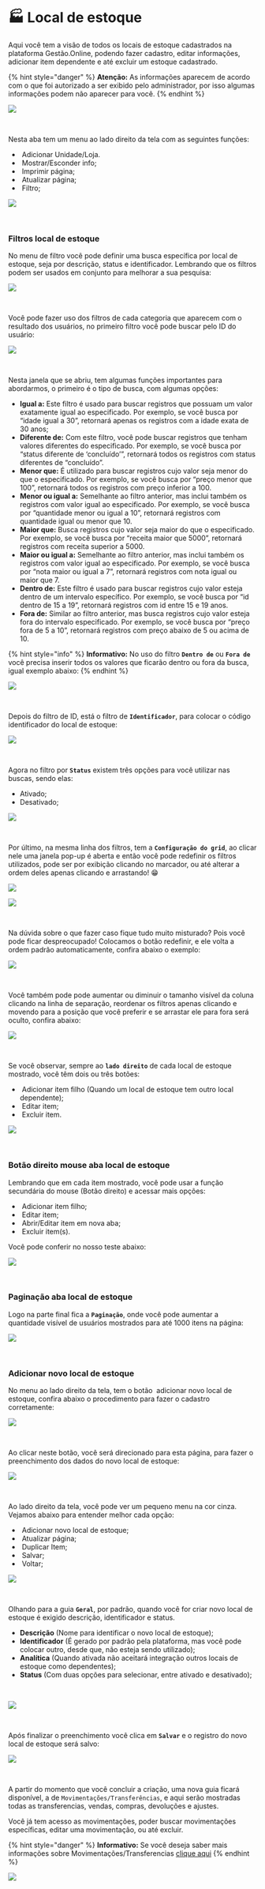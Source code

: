 # 🏭 Local de estoque

Aqui você tem a visão de todos os locais de estoque cadastrados na plataforma Gestão.Online, podendo fazer cadastro, editar informações, adicionar item dependente e até excluir um estoque cadastrado.

{% hint style="danger" %}
**Atenção:** As informações aparecem de acordo com o que foi autorizado a ser exibido pelo administrador, por isso algumas informações podem não aparecer para você.
{% endhint %}

![](/erp-v2/assets/modulos/estoque/aba_estoque.gif)

<br>

Nesta aba tem um menu ao lado direito da tela com as seguintes funções:

- <img src="/erp-v2/assets/icon_add.png" alt="" data-size="line"> Adicionar Unidade/Loja.
- <img src="/erp-v2/assets/icon_exibir.png" alt="" data-size="line"> Mostrar/Esconder info;
- <img src="/erp-v2/assets/icon_imprimir.png" alt="" data-size="line"> Imprimir página;
- <img src="/erp-v2/assets/icon_atualizar.png" alt="" data-size="line"> Atualizar página;
- <img src="/erp-v2/assets/icon_filtro.png" alt="" data-size="line"> Filtro;

![](/erp-v2/assets/modulos/estoque/aba_estoque_menu.png)

<br>

### Filtros local de estoque

No menu de filtro você pode definir uma busca específica por local de estoque, seja por descrição, status e identificador. Lembrando que os filtros podem ser usados em conjunto para melhorar a sua pesquisa:

![](/erp-v2/assets/modulos/estoque/aba_estoque_filtro.gif)

<br>

Você pode fazer uso dos filtros de cada categoria que aparecem com o resultado dos usuários, no primeiro filtro você pode buscar pelo ID do usuário:

![](/erp-v2/assets/modulos/estoque/aba_estoque_filtro_id.png)

<br>

Nesta janela que se abriu, tem algumas funções importantes para abordarmos, o primeiro é o tipo de busca, com algumas opções:

- **Igual a:** Este filtro é usado para buscar registros que possuam um valor exatamente igual ao especificado. Por exemplo, se você busca por “idade igual a 30”, retornará apenas os registros com a idade exata de 30 anos;
- **Diferente de:** Com este filtro, você pode buscar registros que tenham valores diferentes do especificado. Por exemplo, se você busca por “status diferente de ‘concluído’”, retornará todos os registros com status diferentes de “concluído”.
- **Menor que:** É utilizado para buscar registros cujo valor seja menor do que o especificado. Por exemplo, se você busca por “preço menor que 100”, retornará todos os registros com preço inferior a 100.
- **Menor ou igual a:** Semelhante ao filtro anterior, mas inclui também os registros com valor igual ao especificado. Por exemplo, se você busca por “quantidade menor ou igual a 10”, retornará registros com quantidade igual ou menor que 10.
- **Maior que:** Busca registros cujo valor seja maior do que o especificado. Por exemplo, se você busca por “receita maior que 5000”, retornará registros com receita superior a 5000.
- **Maior ou igual a:** Semelhante ao filtro anterior, mas inclui também os registros com valor igual ao especificado. Por exemplo, se você busca por “nota maior ou igual a 7”, retornará registros com nota igual ou maior que 7.
- **Dentro de:** Este filtro é usado para buscar registros cujo valor esteja dentro de um intervalo específico. Por exemplo, se você busca por “id dentro de 15 a 19”, retornará registros com id entre 15 e 19 anos.
- **Fora de:** Similar ao filtro anterior, mas busca registros cujo valor esteja fora do intervalo especificado. Por exemplo, se você busca por “preço fora de 5 a 10”, retornará registros com preço abaixo de 5 ou acima de 10.

{% hint style="info" %}
**Informativo:** No uso do filtro **`Dentro de`** ou **`Fora de`** você precisa inserir todos os valores que ficarão dentro ou fora da busca, igual exemplo abaixo:
{% endhint %}

![](/erp-v2/assets/modulos/estoque/aba_estoque_filtro_dentrode.gif)

<br>

Depois do filtro de ID, está o filtro de **`Identificador`**, para colocar o código identificador do local de estoque:

![](/erp-v2/assets/modulos/estoque/aba_estoque_filtro_identificador.png)

<br>

Agora no filtro por **`Status`** existem três opções para você utilizar nas buscas, sendo elas:

- Ativado;
- Desativado;

![](/erp-v2/assets/modulos/estoque/aba_estoque_filtro_status.png)

<br>

Por último, na mesma linha dos filtros, tem a **`Configuração do grid`**, ao clicar nele uma janela pop-up é aberta e então você pode redefinir os filtros utilizados, pode ser por exibição clicando no marcador, ou até alterar a ordem deles apenas clicando e arrastando! 😁

![](/erp-v2/assets/modulos/estoque/aba_estoque_filtro_grid.png)

![](/erp-v2/assets/modulos/estoque/aba_estoque_filtro_grid.gif)

<br>

Na dúvida sobre o que fazer caso fique tudo muito misturado? Pois você pode ficar despreocupado! Colocamos o botão redefinir, e ele volta a ordem padrão automaticamente, confira abaixo o exemplo:

![](/erp-v2/assets/modulos/estoque/aba_estoque_filtro_grid_restaurar.png)

<br>

Você também pode pode aumentar ou diminuir o tamanho visível da coluna clicando na linha de separação, reordenar os filtros apenas clicando e movendo para a posição que você preferir e se arrastar ele para fora será oculto, confira abaixo:

![](/erp-v2/assets/modulos/estoque/aba_estoque_filtro_mouse.gif)

<br>

Se você observar, sempre ao **`lado direito`** de cada local de estoque mostrado, você têm dois ou três botões:

- <img src="/erp-v2/assets/icon_add.png" alt="" data-size="line"> Adicionar item filho (Quando um local de estoque tem outro local dependente);
- <img src="/erp-v2/assets/modulos/icon_editar_item.png" alt="" data-size="line"> Editar item;
- <img src="/erp-v2/assets/modulos/icon_excluir_item.png" alt="" data-size="line"> Excluir item.

![](/erp-v2/assets/modulos/estoque/aba_estoque_editar_excluir.png)

<br>

### Botão direito mouse aba local de estoque

Lembrando que em cada item mostrado, você pode usar a função secundária do mouse (Botão direito) e acessar mais opções:

- <img src="/erp-v2/assets/modulos/icon_add_item_filho.png" alt="" data-size="line"> Adicionar item filho;
- <img src="/erp-v2/assets/modulos/icon_editar_item_mouse.png" alt="" data-size="line"> Editar item;
- <img src="/erp-v2/assets/modulos/icon_abrir_editar_item_nova_aba_mouse.png" alt="" data-size="line"> Abrir/Editar item em nova aba;
- <img src="/erp-v2/assets/modulos/icon_excluir_item_mouse.png" alt="" data-size="line"> Excluir item(s).

Você pode conferir no nosso teste abaixo:

![](/erp-v2/assets/modulos/estoque/aba_estoque_btn_mouse.gif)

<br>

### Paginação aba local de estoque

Logo na parte final fica a **`Paginação`**, onde você pode aumentar a quantidade visível de usuários mostrados para até 1000 itens na página:

![](/erp-v2/assets/modulos/estoque/aba_estoque_paginacao.png)

<br>

### Adicionar novo local de estoque

No menu ao lado direito da tela, tem o botão <img src="/erp-v2/assets/icon_add.png" alt="" data-size="line"> adicionar novo local de estoque, confira abaixo o procedimento para fazer o cadastro corretamente:

![](/erp-v2/assets/modulos/estoque/aba_estoque_add.png)

<br>

Ao clicar neste botão, você será direcionado para esta página, para fazer o preenchimento dos dados do novo local de estoque:

![](/erp-v2/assets/modulos/estoque/aba_estoque_add_inicio.png)

<br>

Ao lado direito da tela, você pode ver um pequeno menu na cor cinza. Vejamos abaixo para entender melhor cada opção:

- <img src="/erp-v2/assets/icon_add.png" alt="" data-size="line"> Adicionar novo local de estoque;
- <img src="/erp-v2/assets/icon_atualizar.png" alt="" data-size="line"> Atualizar página;
- <img src="/erp-v2/assets/icon_duplicar.png" alt="" data-size="line"> Duplicar Item;
- <img src="/erp-v2/assets/icon_salvar.png" alt="" data-size="line"> Salvar;
- <img src="/erp-v2/assets/icon_voltar.png" alt="" data-size="line"> Voltar;

![](/erp-v2/assets/modulos/estoque/aba_estoque_add_menu.png)

<br>

Olhando para a guia **`Geral`**, por padrão, quando você for criar novo local de estoque é exigido descrição, identificador e status. 

- **Descrição** (Nome para identificar o novo local de estoque);
- **Identificador** (É gerado por padrão pela plataforma, mas você pode colocar outro, desde que, não esteja sendo utilizado);
- **Analítica** (Quando ativada não aceitará integração outros locais de estoque como dependentes);
- **Status** (Com duas opções para selecionar, entre ativado e desativado);

<br>

![](/erp-v2/assets/modulos/estoque/aba_estoque_add_unidade_itens.png)

<br>

Após finalizar o preenchimento você clica em **`Salvar`** e o registro do novo local de estoque será salvo:

![](/erp-v2/assets/modulos/estoque/aba_estoque_add_unidade_salvar.gif)

<br>

A partir do momento que você concluir a criação, uma nova guia ficará disponível, a de `Movimentações/Transferências`, e aqui serão mostradas todas as transferencias, vendas,  compras, devoluções e ajustes.

Você já tem acesso as movimentações, poder buscar movimentações específicas, editar uma movimentação, ou até excluir.

{% hint style="danger" %}
**Informativo:** Se você deseja saber mais informações sobre Movimentações/Transferencias [clique aqui](/erp-v2/modulos/produtos_servicos/movimentacao_estoque.md)
{% endhint %}

![](/erp-v2/assets/modulos/estoque/aba_estoque_add_unidade_guia_movimentacao.gif)

